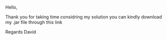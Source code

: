 Hello,

Thank you for taking time considring my solution
you can kindly download my .jar file through this link


Regards
David
